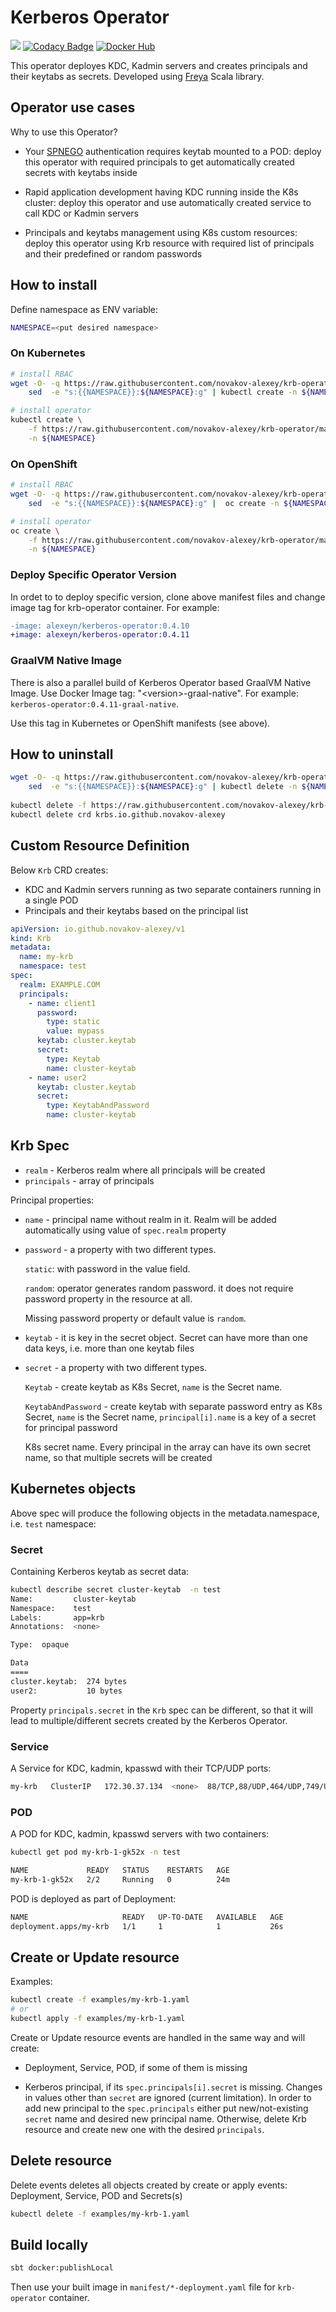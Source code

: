 # Kerberos Operator

![](https://github.com/novakov-alexey/krb-operator/workflows/Scala%20CI/badge.svg?branch=master)
[![Codacy Badge](https://api.codacy.com/project/badge/Grade/a82d2fa75a3d45828c98b11499d8be95)](https://www.codacy.com/manual/novakov.alex/krb-operator?utm_source=github.com&amp;utm_medium=referral&amp;utm_content=novakov-alexey/krb-operator&amp;utm_campaign=Badge_Grade)
[![Docker Hub](https://img.shields.io/docker/v/alexeyn/kerberos-operator?color=blue&label=tag)]()
  
This operator deployes KDC, Kadmin servers and creates principals and their keytabs as secrets.
Developed using [Freya](https://github.com/novakov-alexey/freya) Scala library.

## Operator use cases

Why to use this Operator?

-   Your [SPNEGO](https://en.wikipedia.org/wiki/SPNEGO) authentication requires keytab mounted to a POD: 
deploy this operator with required principals to get automatically created secrets with keytabs inside
    
-   Rapid application development having KDC running inside the K8s cluster: deploy this operator and use 
automatically created service to call KDC or Kadmin servers

-   Principals and keytabs management using K8s custom resources: deploy this operator using Krb resource
with required list of principals and their predefined or random passwords 

## How to install

Define namespace as ENV variable:

```bash
NAMESPACE=<put desired namespace>
```

### On Kubernetes

```bash
# install RBAC
wget -O- -q https://raw.githubusercontent.com/novakov-alexey/krb-operator/master/manifest/rbac.yaml | \
 	sed  -e "s:{{NAMESPACE}}:${NAMESPACE}:g" | kubectl create -n ${NAMESPACE} -f -

# install operator
kubectl create \
    -f https://raw.githubusercontent.com/novakov-alexey/krb-operator/master/manifest/kube-deployment.yaml \
    -n ${NAMESPACE}
```

### On OpenShift

```bash
# install RBAC
wget -O- -q https://raw.githubusercontent.com/novakov-alexey/krb-operator/master/manifest/rbac.yaml | \
    sed  -e "s:{{NAMESPACE}}:${NAMESPACE}:g" |  oc create -n ${NAMESPACE} -f -

# install operator
oc create \
    -f https://raw.githubusercontent.com/novakov-alexey/krb-operator/master/manifest/openshift-deployment.yaml \
    -n ${NAMESPACE}
```

### Deploy Specific Operator Version

In ordet to to deploy specific version, clone above manifest files and change image tag for krb-operator container. For example:

```diff
-image: alexeyn/kerberos-operator:0.4.10
+image: alexeyn/kerberos-operator:0.4.11
```


### GraalVM Native Image 

There is also a parallel build of Kerberos Operator based GraalVM Native Image. Use Docker Image tag: "&lt;version&gt;-graal-native".
For example: `kerberos-operator:0.4.11-graal-native`.

Use this tag in Kubernetes or OpenShift manifests (see above).

## How to uninstall

```bash
wget -O- -q https://raw.githubusercontent.com/novakov-alexey/krb-operator/master/manifest/rbac.yaml | \
    sed  -e "s:{{NAMESPACE}}:${NAMESPACE}:g" | kubectl delete -n ${NAMESPACE} -f -
	
kubectl delete -f https://raw.githubusercontent.com/novakov-alexey/krb-operator/master/manifest/kube-deployment.yaml -n ${NAMESPACE}
kubectl delete crd krbs.io.github.novakov-alexey
```

## Custom Resource Definition

Below `Krb` CRD creates:

-   KDC and Kadmin servers running as two separate containers running in a single POD
-   Principals and their keytabs based on the principal list 

```yaml
apiVersion: io.github.novakov-alexey/v1
kind: Krb
metadata:
  name: my-krb
  namespace: test
spec:
  realm: EXAMPLE.COM
  principals:
    - name: client1
      password:
        type: static
        value: mypass
      keytab: cluster.keytab
      secret:
        type: Keytab
        name: cluster-keytab
    - name: user2
      keytab: cluster.keytab
      secret:
        type: KeytabAndPassword
        name: cluster-keytab
```

## Krb Spec

-   `realm` - Kerberos realm where all principals will be created
-   `principals` - array of principals 

Principal properties:

-   `name` - principal name without realm in it. Realm will be added automatically using value of `spec.realm` property

-   `password` - a property with two different types. 

    `static`: with password in the value field. 
    
    `random`: operator generates random password. it does not require password property in the resource at all.    
    
    Missing password property or default value is `random`.     

-   `keytab` - it is key in the secret object. Secret can have more than one data keys, i.e. more than one keytab files

-   `secret` - a property with two different types. 
    
    `Keytab` - create keytab as K8s Secret, `name` is the Secret name.
    
    `KeytabAndPassword` - create keytab with separate password entry as K8s Secret, `name` is the Secret name, 
    `principal[i].name` is a key of a secret for principal password
     
     K8s secret name. Every principal in the array can have its own secret name, so that multiple secrets will be created

## Kubernetes objects

Above spec will produce the following objects in the metadata.namespace, i.e. `test` namespace:

### Secret

Containing Kerberos keytab as secret data:

```bash
kubectl describe secret cluster-keytab  -n test
Name:         cluster-keytab
Namespace:    test
Labels:       app=krb
Annotations:  <none>

Type:  opaque

Data
====
cluster.keytab:  274 bytes
user2:           10 bytes
```

Property `principals.secret` in the `Krb` spec can be different, so that it will lead to multiple/different 
secrets created by the Kerberos Operator.

### Service

A Service for KDC, kadmin, kpasswd with their TCP/UDP ports:  

```bash
my-krb   ClusterIP   172.30.37.134  <none>  88/TCP,88/UDP,464/UDP,749/UDP,749/TCP
```

### POD

A POD for KDC, kadmin, kpasswd servers with two containers:

```bash
kubectl get pod my-krb-1-gk52x -n test

NAME             READY   STATUS    RESTARTS   AGE
my-krb-1-gk52x   2/2     Running   0          24m
```

POD is deployed as part of Deployment:

```bash
NAME                     READY   UP-TO-DATE   AVAILABLE   AGE
deployment.apps/my-krb   1/1     1            1           26s
```

## Create or Update resource

Examples:

```bash
kubectl create -f examples/my-krb-1.yaml
# or
kubectl apply -f examples/my-krb-1.yaml
```

Create or Update resource events are handled in the same way and will create:

-   Deployment, Service, POD, if some of them is missing

-   Kerberos principal, if its `spec.principals[i].secret` is missing. 
    Changes in values other than `secret` are ignored (current limitation). In order to add new principal to the 
    `spec.principals` either put new/not-existing `secret` name and desired new principal name. Otherwise, delete Krb resource and create new one with 
    the desired `principals`.   

## Delete resource

Delete events deletes all objects created by create or apply events: Deployment, Service, POD and Secrets(s)

```bash
kubectl delete -f examples/my-krb-1.yaml
```

## Build locally

```bash
sbt docker:publishLocal
```

Then use your built image in `manifest/*-deployment.yaml` file for `krb-operator` container.